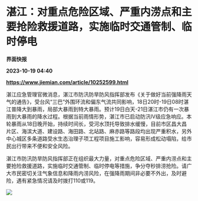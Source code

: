 # 湛江：对重点危险区域、严重内涝点和主要抢险救援道路，实施临时交通管制、临时停电
**界面快报**

**2023-10-19 04:40**

**https://www.jiemian.com/article/10252599.html**

湛江应急管理官微消息，湛江市防汛防旱防风指挥部发布《关于做好当前强降雨天气的通告》，受台风“三巴”外围环流和偏东气流共同影响，18日20时-19日08时湛江普降大到暴雨，局部大暴雨到特大暴雨。预计19日白天-21日湛江市仍有一次暴雨到大暴雨的降水过程。根据当前雨情形势，湛江市已启动防汛IV级应急响应。本轮暴雨从18日晚开始，持续时间长，受河水顶托导致排水缓慢，目前市区昌大昌片区、海滨大道、建设路、海田路、北站路、麻赤路等路段均出现严重积水，另外中心城区多条道路受水生态治理子项工程项目施工影响，容易形成松动塌陷，给市民出行带来不便和安全风险。

湛江市防汛防旱防风指挥部正在组织最大力量，对重点危险区域、严重内涝点和主要抢险救援道路，实施临时交通管制、临时停电等措施，争分夺秒排涝抢险。请广大市民密切关注气象信息和降雨内涝风险，在强降雨期间非必要不外出，及时避险，遇有紧急情况请及时拨打110或119。

![](https://img3.jiemian.com/101/original/20231019/169769004618960400_a700xH.png)